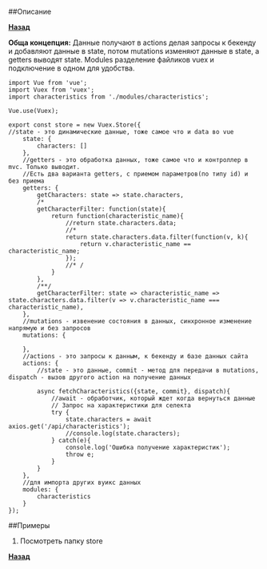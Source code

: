 ##Описание


**[Назад](./../../README.md)**

**Обща концепция:**
Данные получают в actions делая запросы к бекенду и добавляют данные в state, потом mutations изменяют данные в state,
а getters выводят state. Modules разделение файликов vuex и подключение в одном для удобства.
    
    import Vue from 'vue';
    import Vuex from 'vuex';
    import characteristics from './modules/characteristics';
    
    Vue.use(Vuex);
    
    export const store = new Vuex.Store({
    //state - это динамические данные, тоже самое что и data во vue
        state: {
            characters: []
        },
        //getters - это обработка данных, тоже самое что и контроллер в mvc. Только выводит.
        //Есть два варианта getters, с приемом параметров(по типу id) и без приема
        getters: {
            getCharacters: state => state.characters,
            /*
            getCharacterFilter: function(state){
                return function(characteristic_name){
                    //return state.characters.data;
                    //*
                    return state.characters.data.filter(function(v, k){
                        return v.characteristic_name == characteristic_name;
                    });
                    //* /
                }
            },
            /**/
            getCharacterFilter: state => characteristic_name => state.characters.data.filter(v => v.characteristic_name === characteristic_name),
        },
        //mutations - извенение состояния в данных, синхронное изменение напрямую и без запросов
        mutations: {
    
        },
        //actions - это запросы к данным, к бекенду и базе данных сайта
        actions: {
            //state - это данные, commit - метод для передачи в mutations, dispatch - вызов другого action на получение данных
    
            async fetchCharacteristics({state, commit}, dispatch){
                //await - обработчик, который ждет когда вернуться данные
                // Запрос на характеристики для селекта
                try {
                    state.characters = await axios.get('/api/characteristics');
                    //console.log(state.characters);
                } catch(e){
                    console.log('Ошибка получение характеристик');
                    throw e;
                }
            }
        },
        //для импорта других вуикс данных
        modules: {
            characteristics
        }
    });

##Примеры

1. Посмотреть папку store

**[Назад](./../../README.md)**
